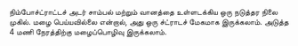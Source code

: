 நிம்போச்ட்ராட்டச்
 அடர் சாம்பல் மற்றும் வானத்தை உள்ளடக்கிய ஒரு நடுத்தர நிலை முகில். மழை பெய்யவில்லை என்றால், அது ஒரு ச்ட்ராடச் மேகமாக இருக்கலாம். அடுத்த 4 மணி நேரத்திற்கு மழைப்பொழிவு இருக்கலாம்.
